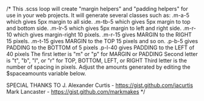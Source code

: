 /*
This .scss loop will create "margin helpers" and "padding helpers" for use in your web projects.
It will generate several classes such as:
.m-a-5 which gives 5px margin to all side.
.m-tb-5 which gives 5px margin to top and bottom side.
.m-lr-5 which gives 5px margin to left and right side.
.m-r-10 which gives margin-right 10 pixels.
.m-r-15 gives MARGIN to the RIGHT 15 pixels.
.m-t-15 gives MARGIN to the TOP 15 pixels and so on.
.p-b-5 gives PADDING to the BOTTOM of 5 pixels
.p-l-40 gives PADDING to the LEFT of 40 pixels
The first letter is "m" or "p" for MARGIN or PADDING
Second letter is "t", "b", "l", or "r" for TOP, BOTTOM, LEFT, or RIGHT
Third letter is the number of spacing in pixels. Adjust the amounts generated by editing the $spaceamounts variable below.

SPECIAL THANKS TO 
J. Alexander Curtis - https://gist.github.com/jacurtis
Mark Lancaster - https://gist.github.com/markmakes
*/